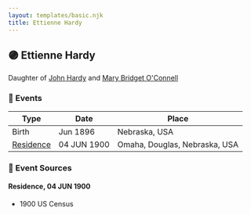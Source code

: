 ```yaml
---
layout: templates/basic.njk
title: Ettienne Hardy
---
```

## 🟣 Ettienne Hardy

Daughter of [John Hardy](/people/5/56182816) and [Mary Bridget O'Connell](/people/4/47047024)

### 📆 Events

Type | Date | Place
------ | ------ | ------
Birth | Jun 1896 | Nebraska, USA
[Residence](#event-cd14fb55-d854-4cfb-b999-2e50b1e9111d) | 04 JUN 1900 | Omaha, Douglas, Nebraska, USA

### 📰 Event Sources

#### <a id="event-cd14fb55-d854-4cfb-b999-2e50b1e9111d"></a> Residence, 04 JUN 1900
* 1900 US Census
